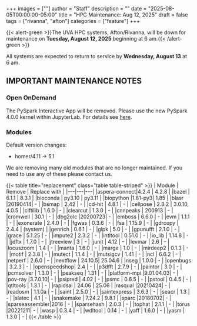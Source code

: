 +++
images = [""]
author = "Staff"
description = ""
date = "2025-08-05T00:00:00-05:00"
title = "HPC Maintenance: Aug 12, 2025"
draft = false
tags = ["rivanna", "afton"]
categories = ["feature"]
+++

{{< alert-green >}}The UVA HPC systems, Afton/Rivanna, will be down for maintenance on <strong>Tuesday, August 12, 2025</strong> beginning at 6 am.{{< /alert-green >}}

All systems are expected to return to service by **Wednesday, August 13** at 6 am.

## IMPORTANT MAINTENANCE NOTES

### Open OnDemand

The PySpark Interactive App will be removed. Please use the new PySpark 4.0.0 kernel within JupyterLab. For details see [here](/userinfo/hpc/software/spark).

### Modules

Default version changes:
- homer/4.11 &rarr; 5.1

We are removing many old modules that are no longer maintained. If you need to use any of these please contact us.

{{< table title="replacement" class="table table-striped" >}}
| Module | Remove | Replace with |
|---|---|---|
|aspera-connect|4.2.4  | 4.2.8 |
|bazel        | 6.1.1  | 8.3.1 |
|bioconda     | py3.10 | py3.11 |
|biopython    |1.81-py3| 1.85 |
|blasr        |20190414| - |
|bsmap        | 2.42   | - |
|cd-hit       | 4.8.1  | - |
|cellpose     | 2.3.2  | 3.0.10, 4.0.5 |
|ciftilib     | 1.6.0  | - |
|clearcut     | 1.3.0  | - |
|cnnpeaks     | 200913 | - |
|cromwell     | 30.1   | - |
|dbg2olc      |20200723| - |
|emboss       | 6.6.0  | - |
|evm          | 1.1.1  | - |
|exonerate    | 2.4.0  | - |
|fgwas        | 0.3.6  | - |
|fsa          | 1.15.9 | - |
|gdrcopy      | 2.4.4  | (system) |
|genrich      | 0.6.1  | - |
|glpk         | 5.0    | - |
|gpunufft     | 2.1.0  | - |
|grace        | 5.1.25 | - |
|impute2      | 2.3.2  | - |
|intltool     | 0.51.0 | - |
|io_lib       | 1.14.8 | - |
|jdftx        | 1.7.0  | - |
|jtreeview    | 3      | - |
|junit        | 4.12   | - |
|levmar       | 2.6    | - |
|locuszoom    | 1.4    | - |
|manta        | 1.6.0  | - |
|marge        | 1.0    | - |
|mirdeep2     | 0.1.3  | - |
|motif        | 2.3.8  | - |
|mutect       | 1.1.4  | - |
|mutsigcv     | 1.41   | - |
|ncl          | 6.6.2  | - |
|netperf      | 2.6.0  | - |
|nextflow     | 24.10.5| 25.04.6 |
|nseg         | 1.0.0  | - |
|openbugs     | 3.2.3  | - |
|openspeedshop| 2.4    | - |
|p3dfft       | 2.7.9  | - |
|paintor      | 3.0    | - |
|pcmsolver    | 1.3.0  | - |
|peakseq      | 1.31   | - |
|platform-mpi |9.01.04.03| - |
|pov-ray      |3.7.0.10| - |
|psipred      | 4.02   | - |
|psmc         | 0.6.5  | - |
|pstool       | 0.4.5  | - |
|qtltools     | 1.3.1  | - |
|rapidsai     | 24.06  | 25.06 |
|rasqual      |20210424| - |
|readosm      | 1.1.0a | - |
|saint        | 2.5.0  | - |
|saintexpress | 3.6.3  | - |
|seacr        | 1.3    | - |
|slatec       | 4.1    | - |
|snakemake    | 7.24.2 | 9.8.1 |
|sparc        |20180702| - |
|sparseassembler|2016  | - |
|sparsehash   | 2.0.3  | - |
|tophat       | 2.1.1  | - |
|torus        |20221211| - |
|wasp         | 0.3.4  | - |
|wdltool      | 0.14   | - |
|yaff         | 1.6.0  | - |
|yasm         | 1.3.0  | - |
{{< /table >}}
